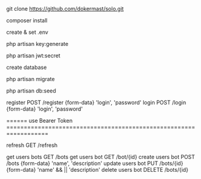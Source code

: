 git clone https://github.com/dokermast/solo.git

composer install

create & set .env

php artisan key:generate

php artisan jwt:secret

create database

php artisan migrate

php artisan db:seed


register            POST     /register               {form-data} 'login', 'password'
login               POST     /login                  {form-data} 'login', 'password'

====== use Bearer Token ==================================================================

refresh             GET      /refresh

get users bots       GET     /bots
get users bot        GET     /bot/{id}
create users bot     POST    /bots                   {form-data} 'name', 'description'
update users bot     PUT     /bots/{id}              {form-data} 'name' && || 'description'
delete users bot     DELETE  /bots/{id}
